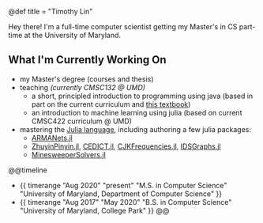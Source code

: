 @def title = "Timothy Lin"

Hey there! I'm a full-time computer scientist getting my 
Master's in CS part-time at the University of Maryland.

## What I'm Currently Working On
* my Master's degree (courses and thesis)
* teaching  *(currently CMSC132 @ UMD)*
  * a short, principled introduction to programming using java (based in part on the current curriculum and [this textbook](http://math.hws.edu/javanotes/))
  * an introduction to machine learning using julia (based on current CMSC422 curriculum @ UMD)
* mastering the [Julia language](https://julialang.org/), including authoring a few julia packages:
  * [ARMANets.jl](https://github.com/tmthyln/ARMANets.jl)
  * [ZhuyinPinyin.jl](https://github.com/tmthyln/ZhuyinPinyin.jl),
    [CEDICT.jl](https://github.com/tmthyln/CEDICT.jl),
    [CJKFrequencies.jl](https://github.com/tmthyln/CJKFrequencies.jl), 
    [IDSGraphs.jl](https://github.com/tmthyln/IDSGraphs.jl)
  * [MinesweeperSolvers.jl](https://github.com/tmthyln/MinesweeperSolvers.jl)

@@timeline
* {{ timerange "Aug 2020" "present" 
  "M.S. in Computer Science" 
  "University of Maryland, Department of Computer Science" }}
* {{ timerange "Aug 2017" "May 2020"
  "B.S. in Computer Science"
  "University of Maryland, College Park" }}
@@
